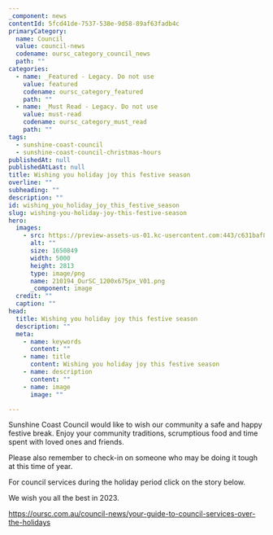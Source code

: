 ```yaml
---
_component: news
contentId: 5fcd41de-7537-538e-9d58-89af63fadb4c
primaryCategory:
  name: Council
  value: council-news
  codename: oursc_category_council_news
  path: ""
categories:
  - name: _Featured - Legacy. Do not use
    value: featured
    codename: oursc_category_featured
    path: ""
  - name: _Must Read - Legacy. Do not use
    value: must-read
    codename: oursc_category_must_read
    path: ""
tags:
  - sunshine-coast-council
  - sunshine-coast-council-christmas-hours
publishedAt: null
publishedAtLast: null
title: Wishing you holiday joy this festive season
overline: ""
subheading: ""
description: ""
id: wishing_you_holiday_joy_this_festive_season
slug: wishing-you-holiday-joy-this-festive-season
hero:
  images:
    - src: https://preview-assets-us-01.kc-usercontent.com:443/c631baf8-1b46-001f-580c-d0001b68b4a8/9a96f719-b7c1-4fd4-864d-c3d2fffcb0c7/210194_OurSC_1200x675px_V01.png
      alt: ""
      size: 1650849
      width: 5000
      height: 2813
      type: image/png
      name: 210194_OurSC_1200x675px_V01.png
      _component: image
  credit: ""
  caption: ""
head:
  title: Wishing you holiday joy this festive season
  description: ""
  meta:
    - name: keywords
      content: ""
    - name: title
      content: Wishing you holiday joy this festive season
    - name: description
      content: ""
    - name: image
      image: ""

---
```

Sunshine Coast Council would like to wish our community a safe and happy festive break. Enjoy your community traditions, scrumptious food and time spent with loved ones and friends.

Please also remember to check-in on someone who may be doing it tough at this time of year.

For council services during the holiday period click on the story below.

We wish you all the best in 2023.

<https://oursc.com.au/council-news/your-guide-to-council-services-over-the-holidays>
